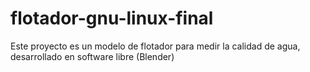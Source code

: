 # flotador-gnu-linux-final
Este proyecto es un modelo de flotador para medir la calidad de agua, desarrollado en software libre (Blender)
